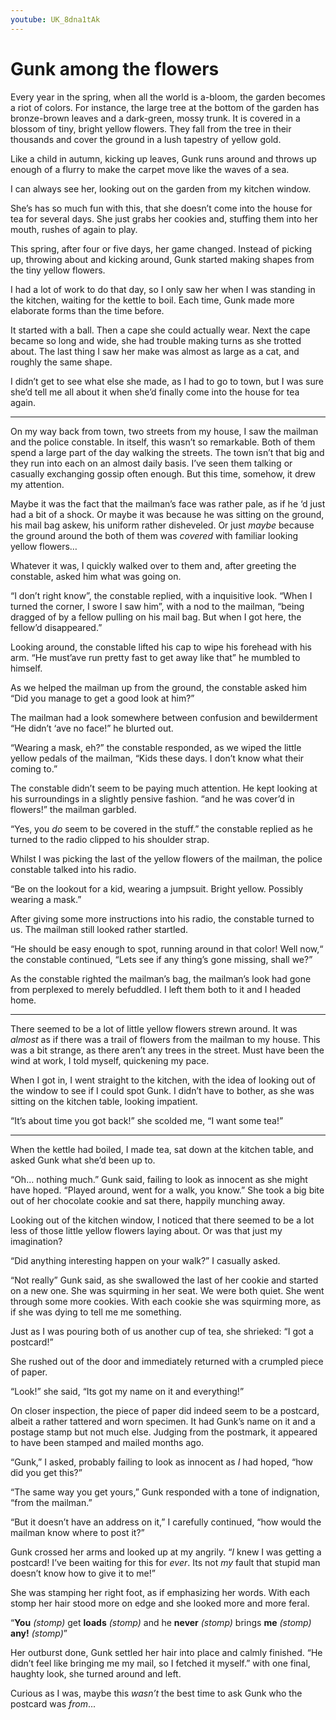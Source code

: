 ```yaml
---
youtube: UK_8dna1tAk
---
```


# Gunk among the flowers

Every year in the spring, when all the world is a-bloom, the garden becomes a riot of colors. For instance, the large tree at the bottom of the garden has bronze-brown leaves and a dark-green, mossy trunk. It is covered in a blossom of tiny, bright yellow flowers. They fall from the tree in their thousands and cover the ground in a lush tapestry of yellow gold.

Like a child in autumn, kicking up leaves, Gunk runs around and throws up enough of a flurry to make the carpet move like the waves of a sea.

I can always see her, looking out on the garden from my kitchen window.

She’s has so much fun with this, that she doesn’t come into the house for tea for several days. She just grabs her cookies and, stuffing them into her mouth, rushes of again to play.

This spring, after four or five days, her game changed. Instead of picking up, throwing about and kicking around, Gunk started making shapes from the tiny yellow flowers.

I had a lot of work to do that day, so I only saw her when I was standing in the kitchen, waiting for the kettle to boil. Each time, Gunk made more elaborate forms than the time before.

It started with a ball. Then a cape she could actually wear. Next the cape became so long and wide, she had trouble making turns as she trotted about. The last thing I saw her make was almost as large as a cat, and roughly the same shape.

I didn’t get to see what else she made, as I had to go to town, but I was sure she’d tell me all about it when she’d finally come into the house for tea again.

_ _ _

On my way back from town, two streets from my house, I saw the mailman and the police constable. In itself, this wasn’t so remarkable. Both of them spend a large part of the day walking the streets. The town isn’t that big and they run into each on an almost daily basis. I’ve seen them talking or casually exchanging gossip often enough. But this time, somehow, it drew my attention.

Maybe it was the fact that the mailman’s face was rather pale, as if he ‘d just had a bit of a shock. Or maybe it was because he was sitting on the ground, his mail bag askew, his uniform rather disheveled. Or just _maybe_ because the ground around the both of them was _covered_ with familiar looking yellow flowers…

Whatever it was, I quickly walked over to them and, after greeting the constable, asked him what was going on.

“I don’t right know”, the constable replied, with a inquisitive look. “When I turned the corner, I swore I saw him”, with a nod to the mailman, “being dragged of by a fellow pulling on his mail bag. But when I got here, the fellow’d disappeared.”

Looking around, the constable lifted his cap to wipe his forehead with his arm. “He must’ave run pretty fast to get away like that” he mumbled to himself.

As we helped the mailman up from the ground, the constable asked him “Did you manage to get a good look at him?”

The mailman had a look somewhere between confusion and bewilderment “He didn’t ‘ave no face!” he blurted out.

“Wearing a mask, eh?” the constable responded, as we wiped the little yellow pedals of the mailman, “Kids these days. I don’t know what their coming to.”

The constable didn’t seem to be paying much attention. He kept looking at his surroundings in a slightly pensive fashion. “and he was cover’d in flowers!” the mailman garbled.

“Yes, you _do_ seem to be covered in the stuff.” the constable replied as he turned to the radio clipped to his shoulder strap.

Whilst I was picking the last of the yellow flowers of the mailman, the police constable talked into his radio.

“Be on the lookout for a kid, wearing a jumpsuit. Bright yellow. Possibly wearing a mask.”

After giving some more instructions into his radio, the constable turned to us. The mailman still looked rather startled.

“He should be easy enough to spot, running around in that color! Well now,“ the constable continued, “Lets see if any thing’s gone missing, shall we?”

As the constable righted the mailman’s bag, the mailman’s look had gone from perplexed to merely befuddled. I left them both to it and I headed home.

_ _ _

There seemed to be a lot of little yellow flowers strewn around. It was _almost_ as if there was a trail of flowers from the mailman to my house. This was a bit strange, as there aren’t any trees in the street. Must have been the wind at work, I told myself, quickening my pace.

When I got in, I went straight to the kitchen, with the idea of looking out of the window to see if I could spot Gunk. I didn’t have to bother, as she was sitting on the kitchen table, looking impatient.

“It’s about time you got back!” she scolded me, “I want some tea!”

_ _ _

When the kettle had boiled, I made tea, sat down at the kitchen table, and asked Gunk what she’d been up to.

“Oh… nothing much.” Gunk said, failing to look as innocent as she might have hoped. “Played around, went for a walk, you know.” She took a big bite out of her chocolate cookie and sat there, happily munching away.

Looking out of the kitchen window, I noticed that there seemed to be a lot less of those little yellow flowers laying about. Or was that just my imagination?

“Did anything interesting happen on your walk?” I casually asked.

“Not really” Gunk said, as she swallowed the last of her cookie and started on a new one. She was squirming in her seat. We were both quiet. She went through some more cookies. With each cookie she was squirming more, as if she was dying to tell me me something.

Just as I was pouring both of us another cup of tea, she shrieked: “I got a postcard!”

She rushed out of the door and immediately returned with a crumpled piece of paper.

“Look!” she said, “Its got my name on it and everything!”

On closer inspection, the piece of paper did indeed seem to be a postcard, albeit a rather tattered and worn specimen. It had Gunk’s name on it and a postage stamp but not much else. Judging from the postmark, it appeared to have been stamped and mailed months ago.

“Gunk,” I asked, probably failing to look as innocent as _I_ had hoped, “how did you get this?”

“The same way you get yours,” Gunk responded with a tone of indignation, “from the mailman.”

“But it doesn’t have an address on it,” I carefully continued, “how would the mailman know where to post it?”

Gunk crossed her arms and looked up at my angrily. “_I_ knew I was getting a postcard! I’ve been waiting for this for _ever_. Its not _my_ fault that stupid man doesn’t know how to give it to me!”

She was stamping her right foot, as if emphasizing her words. With each stomp her hair stood more on edge and she looked more and more feral.

“**You** _(stomp)_ get **loads** _(stomp)_ and he **never** _(stomp)_ brings **me** _(stomp)_ **any!** _(stomp)_”

Her outburst done, Gunk settled her hair into place and calmly finished. “He didn’t feel like bringing me my mail, so I fetched it myself.” with one final, haughty look, she turned around and left.

Curious as I was, maybe this _wasn’t_ the best time to ask Gunk who the postcard was _from_...

